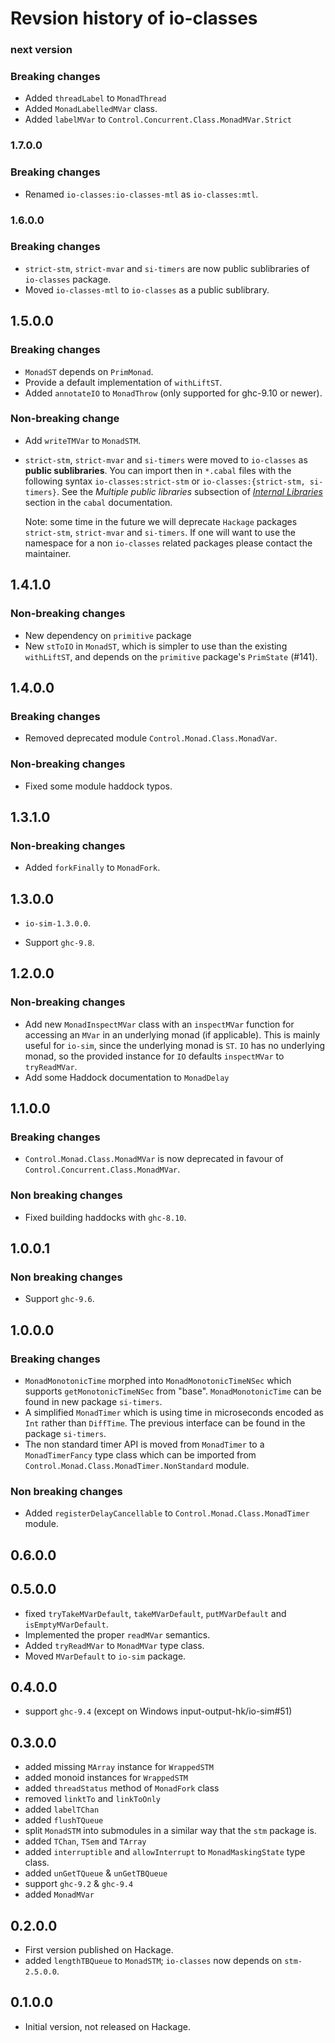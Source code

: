 # Revsion history of io-classes

### next version

### Breaking changes

* Added `threadLabel` to `MonadThread`
* Added `MonadLabelledMVar` class.
* Added `labelMVar` to `Control.Concurrent.Class.MonadMVar.Strict`

### 1.7.0.0

### Breaking changes

* Renamed `io-classes:io-classes-mtl` as `io-classes:mtl`.

### 1.6.0.0

### Breaking changes

* `strict-stm`, `strict-mvar` and `si-timers` are now public sublibraries of `io-classes` package.
* Moved `io-classes-mtl` to `io-classes` as a public sublibrary.

## 1.5.0.0

### Breaking changes

* `MonadST` depends on `PrimMonad`.
* Provide a default implementation of `withLiftST`.
* Added `annotateIO` to `MonadThrow` (only supported for ghc-9.10 or newer).

### Non-breaking change

* Add `writeTMVar` to `MonadSTM`.

* `strict-stm`, `strict-mvar` and `si-timers` were moved to `io-classes` as
  **public sublibraries**.  You can import then in `*.cabal` files with the
  following syntax `io-classes:strict-stm` or `io-classes:{strict-stm,
  si-timers}`.  See the _Multiple public libraries_ subsection of [_Internal
  Libraries_][sublibs] section in the `cabal` documentation.

  Note: some time in the future we will deprecate `Hackage` packages
  `strict-stm`, `strict-mvar` and `si-timers`.  If one will want to use the
  namespace for a non `io-classes` related packages please contact the
  maintainer.

[sublibs]: https://cabal.readthedocs.io/en/stable/cabal-package.html#sublibs

## 1.4.1.0

### Non-breaking changes

* New dependency on `primitive` package
* New `stToIO` in `MonadST`, which is simpler to use than the existing
  `withLiftST`, and depends on the `primitive` package's `PrimState` (#141).

## 1.4.0.0

### Breaking changes

* Removed deprecated module `Control.Monad.Class.MonadVar`.

### Non-breaking changes

* Fixed some module haddock typos.

## 1.3.1.0

### Non-breaking changes

* Added `forkFinally` to `MonadFork`.

## 1.3.0.0

- `io-sim-1.3.0.0`.
* Support `ghc-9.8`.

## 1.2.0.0

### Non-breaking changes

* Add new `MonadInspectMVar` class with an `inspectMVar` function for accessing
  an `MVar` in an underlying monad (if applicable). This is mainly useful for
  `io-sim`, since the underlying monad is `ST`. `IO` has no underlying monad, so
  the provided instance for `IO` defaults `inspectMVar` to `tryReadMVar`.
* Add some Haddock documentation to `MonadDelay`

## 1.1.0.0

### Breaking changes

* `Control.Monad.Class.MonadMVar` is now deprecated in favour of
  `Control.Concurrent.Class.MonadMVar`.

### Non breaking changes

* Fixed building haddocks with `ghc-8.10`.

## 1.0.0.1

### Non breaking changes

* Support `ghc-9.6`.

## 1.0.0.0

### Breaking changes

* `MonadMonotonicTime` morphed into `MonadMonotonicTimeNSec` which supports
  `getMonotonicTimeNSec` from "base".  `MonadMonotonicTime` can be found in new
  package `si-timers`.
* A simplified `MonadTimer` which is using time in microseconds encoded as
  `Int` rather than `DiffTime`.  The previous interface can be found in the
  package `si-timers`.
* The non standard timer API is moved from `MonadTimer` to a `MonadTimerFancy`
  type class which can be imported from
  `Control.Monad.Class.MonadTimer.NonStandard` module.

### Non breaking changes

* Added `registerDelayCancellable` to `Control.Monad.Class.MonadTimer` module.

## 0.6.0.0

## 0.5.0.0

* fixed `tryTakeMVarDefault`, `takeMVarDefault`, `putMVarDefault` and
  `isEmptyMVarDefault`.
* Implemented the proper `readMVar` semantics.
* Added `tryReadMVar` to `MonadMVar` type class.
* Moved `MVarDefault` to `io-sim` package.

## 0.4.0.0

* support `ghc-9.4` (except on Windows input-output-hk/io-sim#51)

## 0.3.0.0

* added missing `MArray` instance for `WrappedSTM`
* added monoid instances for `WrappedSTM`
* added `threadStatus` method of `MonadFork` class
* removed `linktTo` and `linkToOnly`
* added `labelTChan`
* added `flushTQueue`
* split `MonadSTM` into submodules in a similar way that the `stm` package is.
* added `TChan`, `TSem` and `TArray`
* added `interruptible` and `allowInterrupt` to `MonadMaskingState` type class.
* added `unGetTQueue` & `unGetTBQueue`
* support `ghc-9.2` & `ghc-9.4`
* added `MonadMVar`

## 0.2.0.0

* First version published on Hackage.
* added `lengthTBQueue` to `MonadSTM`; `io-classes` now depends on `stm-2.5.0.0`.

## 0.1.0.0

* Initial version, not released on Hackage.
